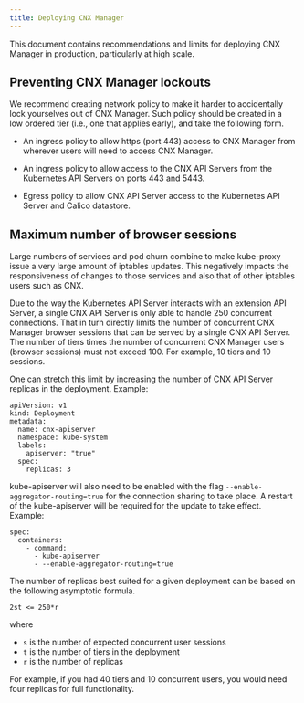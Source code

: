 ```yaml
---
title: Deploying CNX Manager
---
```


This document contains recommendations and limits for deploying CNX Manager in production, particularly at high scale.

## Preventing CNX Manager lockouts

We recommend creating network policy to make it harder to accidentally lock yourselves out of CNX Manager.  Such policy should be created in a low ordered tier (i.e., one that applies early), and take the following form.

- An ingress policy to allow https (port 443) access to CNX Manager from wherever users will need to access CNX Manager.

- An ingress policy to allow access to the CNX API Servers from the Kubernetes API Servers on ports 443 and 5443.

- Egress policy to allow CNX API Server access to the Kubernetes API Server and Calico datastore.


## Maximum number of browser sessions

Large numbers of services and pod churn combine to make kube-proxy issue a very large amount of iptables updates.  This negatively impacts the responsiveness of changes to those services and also that of other iptables users such as CNX.

Due to the way the Kubernetes API Server interacts with an extension API Server, a single CNX API Server is only able to handle 250 concurrent connections. That in turn directly limits the number of concurrent CNX Manager browser sessions that can be served by a single CNX API Server. The number of tiers times the number of concurrent CNX Manager users (browser sessions) must not exceed 100.  For example, 10 tiers and 10 sessions.

One can stretch this limit by increasing the number of CNX API Server replicas in the deployment. Example:

```
apiVersion: v1
kind: Deployment
metadata:
  name: cnx-apiserver
  namespace: kube-system
  labels:
    apiserver: "true"
  spec:
    replicas: 3
```

kube-apiserver will also need to be enabled with the flag `--enable-aggregator-routing=true` for the connection sharing to take place. A restart of the kube-apiserver will be required for the update to take effect. Example:

```
spec:
  containers:
    - command:
      - kube-apiserver
      - --enable-aggregator-routing=true 
```

The number of replicas best suited for a given deployment can be based on the following asymptotic formula.

```
2st <= 250*r 
```
where
- `s` is the number of expected concurrent user sessions
- `t` is the number of tiers in the deployment
- `r` is the number of replicas

For example, if you had 40 tiers and 10 concurrent users, you would need four replicas for full functionality.

